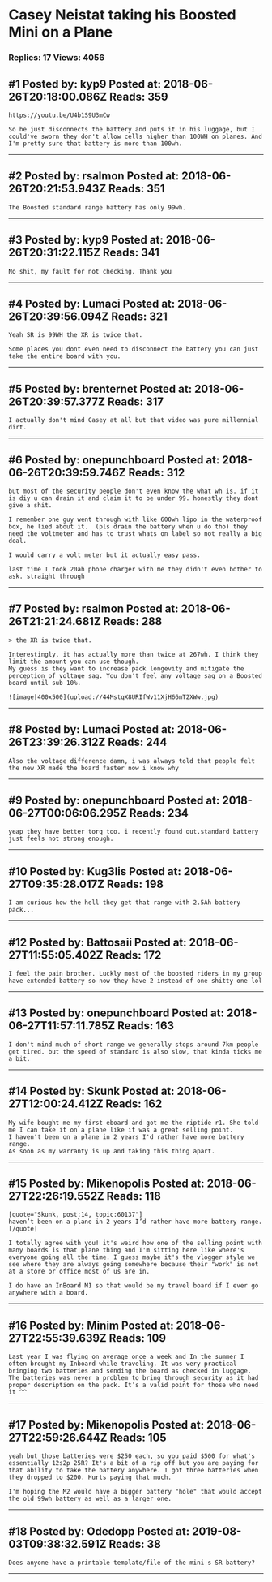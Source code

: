 # Casey Neistat taking his Boosted Mini on a Plane

### Replies: 17 Views: 4056

## \#1 Posted by: kyp9 Posted at: 2018-06-26T20:18:00.086Z Reads: 359

```
https://youtu.be/U4b1S9U3mCw

So he just disconnects the battery and puts it in his luggage, but I could've sworn they don't allow cells higher than 100WH on planes. And I'm pretty sure that battery is more than 100wh.
```

---
## \#2 Posted by: rsalmon Posted at: 2018-06-26T20:21:53.943Z Reads: 351

```
The Boosted standard range battery has only 99wh.
```

---
## \#3 Posted by: kyp9 Posted at: 2018-06-26T20:31:22.115Z Reads: 341

```
No shit, my fault for not checking. Thank you
```

---
## \#4 Posted by: Lumaci Posted at: 2018-06-26T20:39:56.094Z Reads: 321

```
Yeah SR is 99WH the XR is twice that.

Some places you dont even need to disconnect the battery you can just take the entire board with you.
```

---
## \#5 Posted by: brenternet Posted at: 2018-06-26T20:39:57.377Z Reads: 317

```
I actually don't mind Casey at all but that video was pure millennial dirt.
```

---
## \#6 Posted by: onepunchboard Posted at: 2018-06-26T20:39:59.746Z Reads: 312

```
but most of the security people don't even know the what wh is. if it is diy u can drain it and claim it to be under 99. honestly they dont give a shit.

I remember one guy went through with like 600wh lipo in the waterproof box, he lied about it.  (pls drain the battery when u do tho) they need the voltmeter and has to trust whats on label so not really a big deal.

I would carry a volt meter but it actually easy pass. 

last time I took 20ah phone charger with me they didn't even bother to ask. straight through
```

---
## \#7 Posted by: rsalmon Posted at: 2018-06-26T21:21:24.681Z Reads: 288

```
> the XR is twice that.

Interestingly, it has actually more than twice at 267wh. I think they limit the amount you can use though.
My guess is they want to increase pack longevity and mitigate the perception of voltage sag. You don't feel any voltage sag on a Boosted board until sub 10%.

![image|400x500](upload://44MstqX8URIfWv11XjH66mT2XWw.jpg)
```

---
## \#8 Posted by: Lumaci Posted at: 2018-06-26T23:39:26.312Z Reads: 244

```
Also the voltage difference damn, i was always told that people felt the new XR made the board faster now i know why
```

---
## \#9 Posted by: onepunchboard Posted at: 2018-06-27T00:06:06.295Z Reads: 234

```
yeap they have better torq too. i recently found out.standard battery just feels not strong enough.
```

---
## \#10 Posted by: Kug3lis Posted at: 2018-06-27T09:35:28.017Z Reads: 198

```
I am curious how the hell they get that range with 2.5Ah battery pack...
```

---
## \#12 Posted by: Battosaii Posted at: 2018-06-27T11:55:05.402Z Reads: 172

```
I feel the pain brother. Luckly most of the boosted riders in my group have extended battery so now they have 2 instead of one shitty one lol
```

---
## \#13 Posted by: onepunchboard Posted at: 2018-06-27T11:57:11.785Z Reads: 163

```
I don't mind much of short range we generally stops around 7km people get tired. but the speed of standard is also slow, that kinda ticks me a bit.
```

---
## \#14 Posted by: Skunk Posted at: 2018-06-27T12:00:24.412Z Reads: 162

```
My wife bought me my first eboard and got me the riptide r1. She told me I can take it on a plane like it was a great selling point.
I haven't been on a plane in 2 years I'd rather have more battery range.
As soon as my warranty is up and taking this thing apart.
```

---
## \#15 Posted by: Mikenopolis Posted at: 2018-06-27T22:26:19.552Z Reads: 118

```
[quote="Skunk, post:14, topic:60137"]
haven’t been on a plane in 2 years I’d rather have more battery range.
[/quote]

I totally agree with you! it's weird how one of the selling point with many boards is that plane thing and I'm sitting here like where's everyone going all the time. I guess maybe it's the vlogger style we see where they are always going somewhere because their "work" is not at a store or office most of us are in.

I do have an InBoard M1 so that would be my travel board if I ever go anywhere with a board.
```

---
## \#16 Posted by: Minim Posted at: 2018-06-27T22:55:39.639Z Reads: 109

```
Last year I was flying on average once a week and In the summer I often brought my Inboard while traveling. It was very practical bringing two batteries and sending the board as checked in luggage. The batteries was never a problem to bring through security as it had proper description on the pack. It’s a valid point for those who need it ^^
```

---
## \#17 Posted by: Mikenopolis Posted at: 2018-06-27T22:59:26.644Z Reads: 105

```
yeah but those batteries were $250 each, so you paid $500 for what's essentially 12s2p 25R? It's a bit of a rip off but you are paying for that ability to take the battery anywhere. I got three batteries when they dropped to $200. Hurts paying that much.

I'm hoping the M2 would have a bigger battery "hole" that would accept the old 99wh battery as well as a larger one.
```

---
## \#18 Posted by: Odedopp Posted at: 2019-08-03T09:38:32.591Z Reads: 38

```
Does anyone have a printable template/file of the mini s SR battery?
```

---
